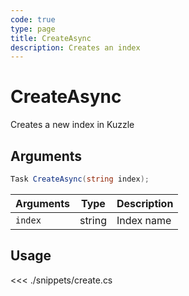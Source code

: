 ```yaml
---
code: true
type: page
title: CreateAsync
description: Creates an index
---
```


# CreateAsync

Creates a new index in Kuzzle

## Arguments

```cs
Task CreateAsync(string index);
```

| Arguments | Type                       | Description       |
| --------- | -------------------------- | ----------------- |
| `index`   | string                     | Index name        |

## Usage

<<< ./snippets/create.cs
